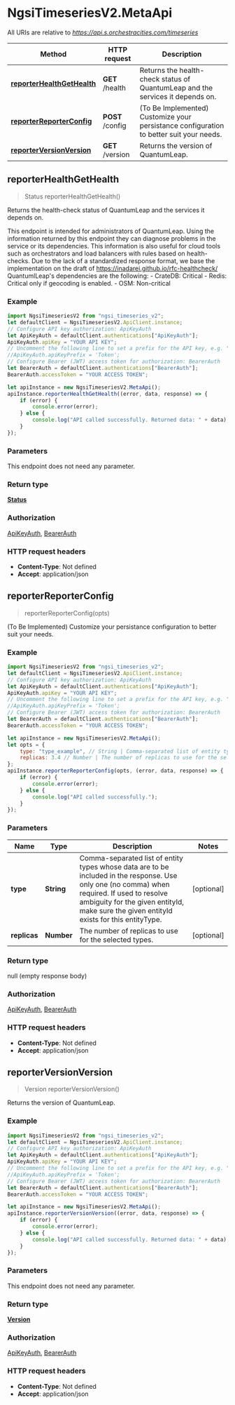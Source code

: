 # NgsiTimeseriesV2.MetaApi

All URIs are relative to _https://api.s.orchestracities.com/timeseries_

| Method                                                            | HTTP request     | Description                                                                             |
| ----------------------------------------------------------------- | ---------------- | --------------------------------------------------------------------------------------- |
| [**reporterHealthGetHealth**](MetaApi.md#reporterHealthGetHealth) | **GET** /health  | Returns the health-check status of QuantumLeap and the services it depends on.          |
| [**reporterReporterConfig**](MetaApi.md#reporterReporterConfig)   | **POST** /config | (To Be Implemented) Customize your persistance configuration to better suit your needs. |
| [**reporterVersionVersion**](MetaApi.md#reporterVersionVersion)   | **GET** /version | Returns the version of QuantumLeap.                                                     |

## reporterHealthGetHealth

> Status reporterHealthGetHealth()

Returns the health-check status of QuantumLeap and the services it depends on.

This endpoint is intended for administrators of QuantumLeap. Using the
information returned by this endpoint they can diagnose problems in the service
or its dependencies. This information is also useful for cloud tools such as
orchestrators and load balancers with rules based on health-checks. Due to the
lack of a standardized response format, we base the implementation on the draft
of https://inadarei.github.io/rfc-healthcheck/ QuantumlLeap&#39;s dependencies
are the following: - CrateDB: Critical - Redis: Critical only if geocoding is
enabled. - OSM: Non-critical

### Example

```javascript
import NgsiTimeseriesV2 from "ngsi_timeseries_v2";
let defaultClient = NgsiTimeseriesV2.ApiClient.instance;
// Configure API key authorization: ApiKeyAuth
let ApiKeyAuth = defaultClient.authentications["ApiKeyAuth"];
ApiKeyAuth.apiKey = "YOUR API KEY";
// Uncomment the following line to set a prefix for the API key, e.g. "Token" (defaults to null)
//ApiKeyAuth.apiKeyPrefix = 'Token';
// Configure Bearer (JWT) access token for authorization: BearerAuth
let BearerAuth = defaultClient.authentications["BearerAuth"];
BearerAuth.accessToken = "YOUR ACCESS TOKEN";

let apiInstance = new NgsiTimeseriesV2.MetaApi();
apiInstance.reporterHealthGetHealth((error, data, response) => {
    if (error) {
        console.error(error);
    } else {
        console.log("API called successfully. Returned data: " + data);
    }
});
```

### Parameters

This endpoint does not need any parameter.

### Return type

[**Status**](Status.md)

### Authorization

[ApiKeyAuth](../README.md#ApiKeyAuth), [BearerAuth](../README.md#BearerAuth)

### HTTP request headers

-   **Content-Type**: Not defined
-   **Accept**: application/json

## reporterReporterConfig

> reporterReporterConfig(opts)

(To Be Implemented) Customize your persistance configuration to better suit your
needs.

### Example

```javascript
import NgsiTimeseriesV2 from "ngsi_timeseries_v2";
let defaultClient = NgsiTimeseriesV2.ApiClient.instance;
// Configure API key authorization: ApiKeyAuth
let ApiKeyAuth = defaultClient.authentications["ApiKeyAuth"];
ApiKeyAuth.apiKey = "YOUR API KEY";
// Uncomment the following line to set a prefix for the API key, e.g. "Token" (defaults to null)
//ApiKeyAuth.apiKeyPrefix = 'Token';
// Configure Bearer (JWT) access token for authorization: BearerAuth
let BearerAuth = defaultClient.authentications["BearerAuth"];
BearerAuth.accessToken = "YOUR ACCESS TOKEN";

let apiInstance = new NgsiTimeseriesV2.MetaApi();
let opts = {
    type: "type_example", // String | Comma-separated list of entity types whose data are to be included in the response. Use only one (no comma) when required. If used to resolve ambiguity for the given entityId, make sure the given entityId exists for this entityType.
    replicas: 3.4 // Number | The number of replicas to use for the selected types.
};
apiInstance.reporterReporterConfig(opts, (error, data, response) => {
    if (error) {
        console.error(error);
    } else {
        console.log("API called successfully.");
    }
});
```

### Parameters

| Name         | Type       | Description                                                                                                                                                                                                                              | Notes      |
| ------------ | ---------- | ---------------------------------------------------------------------------------------------------------------------------------------------------------------------------------------------------------------------------------------- | ---------- |
| **type**     | **String** | Comma-separated list of entity types whose data are to be included in the response. Use only one (no comma) when required. If used to resolve ambiguity for the given entityId, make sure the given entityId exists for this entityType. | [optional] |
| **replicas** | **Number** | The number of replicas to use for the selected types.                                                                                                                                                                                    | [optional] |

### Return type

null (empty response body)

### Authorization

[ApiKeyAuth](../README.md#ApiKeyAuth), [BearerAuth](../README.md#BearerAuth)

### HTTP request headers

-   **Content-Type**: Not defined
-   **Accept**: application/json

## reporterVersionVersion

> Version reporterVersionVersion()

Returns the version of QuantumLeap.

### Example

```javascript
import NgsiTimeseriesV2 from "ngsi_timeseries_v2";
let defaultClient = NgsiTimeseriesV2.ApiClient.instance;
// Configure API key authorization: ApiKeyAuth
let ApiKeyAuth = defaultClient.authentications["ApiKeyAuth"];
ApiKeyAuth.apiKey = "YOUR API KEY";
// Uncomment the following line to set a prefix for the API key, e.g. "Token" (defaults to null)
//ApiKeyAuth.apiKeyPrefix = 'Token';
// Configure Bearer (JWT) access token for authorization: BearerAuth
let BearerAuth = defaultClient.authentications["BearerAuth"];
BearerAuth.accessToken = "YOUR ACCESS TOKEN";

let apiInstance = new NgsiTimeseriesV2.MetaApi();
apiInstance.reporterVersionVersion((error, data, response) => {
    if (error) {
        console.error(error);
    } else {
        console.log("API called successfully. Returned data: " + data);
    }
});
```

### Parameters

This endpoint does not need any parameter.

### Return type

[**Version**](Version.md)

### Authorization

[ApiKeyAuth](../README.md#ApiKeyAuth), [BearerAuth](../README.md#BearerAuth)

### HTTP request headers

-   **Content-Type**: Not defined
-   **Accept**: application/json
